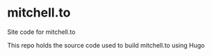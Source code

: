 # mitchell.to
Site code for mitchell.to

This repo holds the source code used to build mitchell.to using Hugo

